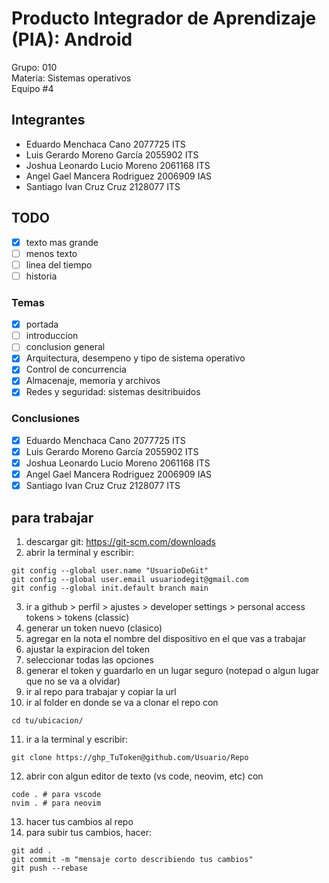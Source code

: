 ﻿# Producto Integrador de Aprendizaje (PIA): Android

Grupo: 010 <br>
Materia: Sistemas operativos <br>
Equipo #4 <br>

## Integrantes

- Eduardo Menchaca Cano 2077725 ITS
- Luis Gerardo Moreno García 2055902 ITS
- Joshua Leonardo Lucio Moreno 2061168 ITS
- Angel Gael Mancera Rodriguez 2006909 IAS
- Santiago Ivan Cruz Cruz 2128077 ITS

## TODO

- [x] texto mas grande
- [ ] menos texto
- [ ] linea del tiempo
- [ ] historia

### Temas

- [x] portada
- [ ] introduccion
- [ ] conclusion general
- [x] Arquitectura, desempeno y tipo de sistema operativo
- [x] Control de concurrencia
- [x] Almacenaje, memoria y archivos
- [x] Redes y seguridad: sistemas desitribuidos

### Conclusiones

- [x] Eduardo Menchaca Cano 2077725 ITS
- [x] Luis Gerardo Moreno García 2055902 ITS
- [x] Joshua Leonardo Lucio Moreno 2061168 ITS
- [x] Angel Gael Mancera Rodriguez 2006909 IAS
- [x] Santiago Ivan Cruz Cruz 2128077 ITS

## para trabajar

1. descargar git: https://git-scm.com/downloads
2. abrir la terminal y escribir:

```
git config --global user.name "UsuarioDeGit"
git config --global user.email usuariodegit@gmail.com
git config --global init.default branch main
```

3. ir a github > perfil > ajustes > developer settings > personal access tokens > tokens (classic)
4. generar un token nuevo (clasico)
5. agregar en la nota el nombre del dispositivo en el que vas a trabajar
6. ajustar la expiracion del token
7. seleccionar todas las opciones
8. generar el token y guardarlo en un lugar seguro (notepad o algun lugar que no se va a olvidar)
9. ir al repo para trabajar y copiar la url
10. ir al folder en donde se va a clonar el repo con

```
cd tu/ubicacion/
```

11. ir a la terminal y escribir:

```
git clone https://ghp_TuToken@github.com/Usuario/Repo
```

12. abrir con algun editor de texto (vs code, neovim, etc) con

```
code . # para vscode
nvim . # para neovim
```

13. hacer tus cambios al repo
14. para subir tus cambios, hacer:

```
git add .
git commit -m "mensaje corto describiendo tus cambios"
git push --rebase
```
